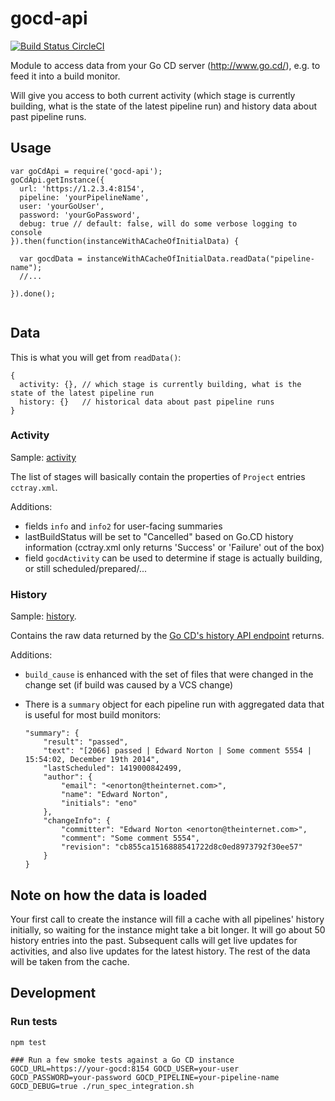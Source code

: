 # gocd-api

[![Build Status CircleCI](https://circleci.com/gh/birgitta410/gocd-api.png?circle-token=0c563e32d331b08d839da6cade7cb48f425e78f4)](https://circleci.com/gh/birgitta410/gocd-api/)

Module to access data from your Go CD server (http://www.go.cd/), e.g. to feed it into a build monitor.

Will give you access to both current activity (which stage is currently building, what is the state of the latest pipeline run) and history data about past pipeline runs.

## Usage

```
var goCdApi = require('gocd-api');
goCdApi.getInstance({
  url: 'https://1.2.3.4:8154',
  pipeline: 'yourPipelineName',
  user: 'yourGoUser',
  password: 'yourGoPassword',
  debug: true // default: false, will do some verbose logging to console
}).then(function(instanceWithACacheOfInitialData) {

  var gocdData = instanceWithACacheOfInitialData.readData("pipeline-name");
  //...

}).done();


```

## Data
This is what you will get from `readData()`:
```
{
  activity: {}, // which stage is currently building, what is the state of the latest pipeline run
  history: {}   // historical data about past pipeline runs
}
```
### Activity

Sample: [activity](spec/local/samples/activity.json)

The list of stages will basically contain the properties of `Project` entries `cctray.xml`.

Additions:
- fields `info` and `info2` for user-facing summaries
- lastBuildStatus will be set to "Cancelled" based on Go.CD history information (cctray.xml only returns 'Success' or 'Failure' out of the box)
- field `gocdActivity` can be used to determine if stage is actually building, or still scheduled/prepared/...

### History

Sample: [history](spec/local/samples/history.json).

Contains the raw data returned by the [Go CD's history API endpoint](https://api.go.cd/current/#get-pipeline-history) returns.

Additions:

- `build_cause` is enhanced with the set of files that were changed in the change set (if build was caused by a VCS change)
- There is a `summary` object for each pipeline run with aggregated data that is useful for most build monitors:

    ```
    "summary": {
        "result": "passed",
        "text": "[2066] passed | Edward Norton | Some comment 5554 | 15:54:02, December 19th 2014",
        "lastScheduled": 1419000842499,
        "author": {
            "email": "<enorton@theinternet.com>",
            "name": "Edward Norton",
            "initials": "eno"
        },
        "changeInfo": {
            "committer": "Edward Norton <enorton@theinternet.com>",
            "comment": "Some comment 5554",
            "revision": "cb855ca1516888541722d8c0ed8973792f30ee57"
        }
    }
    ```


## Note on how the data is loaded

Your first call to create the instance will fill a cache with all pipelines' history initially, so waiting for the instance might take a bit longer. It will go about 50 history entries into the past. Subsequent calls will get live updates for activities, and also live updates for the latest history. The rest of the data will be taken from the cache.

## Development
### Run tests
```
npm test

### Run a few smoke tests against a Go CD instance
GOCD_URL=https://your-gocd:8154 GOCD_USER=your-user GOCD_PASSWORD=your-password GOCD_PIPELINE=your-pipeline-name GOCD_DEBUG=true ./run_spec_integration.sh
```
